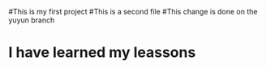 #This is my first project
#This is a second file
#This change is done on the yuyun branch
# I have learned my leassons

